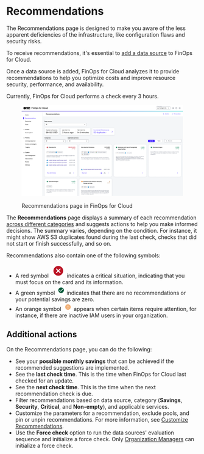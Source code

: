 # Recommendations

The Recommendations page is designed to make you aware of the less apparent deficiencies of the infrastructure, like configuration flaws and security risks.&#x20;

To receive recommendations, it's essential to [add a data source](../../finops-for-cloud/getting-started/data-sources.md) to FinOps for Cloud.&#x20;

Once a data source is added, FinOps for Cloud analyzes it to provide recommendations to help you optimize costs and improve resource security, performance, and availability.&#x20;

Currently, FinOps for Cloud performs a check every 3 hours.

<figure><img src="../../.gitbook/assets/recommendations.png" alt=""><figcaption><p>Recommendations page in FinOps for Cloud</p></figcaption></figure>

The **Recommendations** page displays a summary of each recommendation [across different categories](https://docs.finops.softwareone.com/insights/recommendations/recommendation-categories) and suggests actions to help you make informed decisions. The summary varies, depending on the condition. For instance, it might show AWS S3 duplicates found during the last check, checks that did not start or finish successfully, and so on.

Recommendations also contain one of the following symbols:

* A red symbol <img src="../../.gitbook/assets/ffc_icon_green.png" alt="" data-size="line"> indicates a critical situation, indicating that you must focus on the card and its information.
* A green symbol <img src="../../.gitbook/assets/ffc_icon.png" alt="" data-size="line"> indicates that there are no recommendations or your potential savings are zero.
* An orange symbol <img src="../../.gitbook/assets/icon_warning (1).png" alt="" data-size="line"> appears when certain items require attention, for instance, if there are inactive IAM users in your organization.

## Additional actions

On the Recommendations page, you can do the following:

* See your **possible monthly savings** that can be achieved if the recommended suggestions are implemented.
* See the **last check time**. This is the time when FinOps for Cloud last checked for an update.
* See the **next check time**. This is the time when the next recommendation check is due.
* Filter recommendations based on data source, category (**Savings**, **Security**, **Critical**, and **Non-empty**), and applicable services.&#x20;
* Customize the parameters for a recommendation, exclude pools, and pin or unpin recommendations. For more information, see [Customize Recommendations](customize-recommendations.md).
* Use the **Force check** option to run the data sources' evaluation sequence and initialize a force check. Only [Organization Managers](../../system/user-management/) can initialize a force check.
